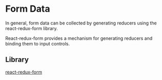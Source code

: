 # Form Data

In general, form data can be collected by generating reducers using the react-redux-form library.

React-redux-form provides a mechanism for generating reducers and binding them to input controls.

## Library

[react-redux-form](https://github.com/davidkpiano/react-redux-form)